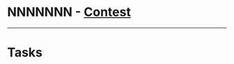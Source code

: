 # NNNNNNN - [Contest](<https://www.hackerrank.com/contests/test7-sda-soft-eng/challenges>)

---

# Tasks

